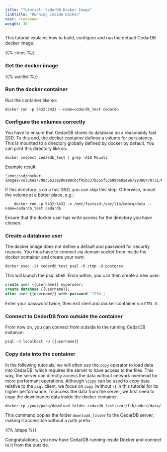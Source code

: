 ```yaml
---
title: "Tutorial: CedarDB Docker Image"
linkTitle: "Running inside Docker"
next: /cookbook
weight: 30
---
```

This tutorial explains how to build, configure and run the default CedarDB docker image.


{{% steps %}}

### Get the docker image
{{% waitlist %}}


### Run the docker container

Run the container like so:
```shell
docker run -p 5432:5432 --name=cedardb_test cedardb
```


### Configure the volumes correctly

You have to ensure that CedarDB stores its database on a reasonably fast SSD.
To this end, the docker container defines a volume for persistency.
This is mounted to a directory globally defined by docker by default.
You can print this directory like so:

```shell
docker inspect cedardb_test | grep -A10 Mounts

```

Example result:

```shell
"/mnt/ssd/docker-images/volumes/708c56339290a98cbcf45b337b565f53689ba02e96729380478731705225f3d8/_data"
```
If this directory is on a fast SSD, you can skip this step.
Otherwise, mount the volume at a better place, e.g.:
```shell
    docker run -p 5432:5432 -v /mnt/fastssd:/var/lib/umbra/data --name=cedardb_test cedardb
```

Ensure that the docker user has write access for the directory you have chosen.

### Create a database user

The docker image does not define a default and password for security reasons.
You thus have to connect via domain socket from inside the docker container and create your own:

```shell
docker exec -it cedardb_test psql -h /tmp -U postgres

```
This will launch the psql shell. From within, you can then create a new user:

```sql
create user {{username}} superuser;
create database {{username}};
alter user {{username}} with password '1234';
```
Enter your password twice, then exit shell and docker container via `CTRL-D`.

### Connect to CedarDB from outside the container

From now on, you can connect from outside to the running CedarDB instance:
```shell
psql -h localhost -U {{username}}
```

### Copy data into the container

In the following tutorials, we will often use the `copy` operator to load data into CedarDB, which requires the server to have access to the files.
This way, the server can directly access the data without network overhead for more performant operations.
Although `\copy` can be used to copy data relative to the `psql` client, we focus on `copy` (without `\`) in this tutorial for its higher performance.
To access the data from the server, we first need to copy the downloaded data inside the docker container.

```shell
docker cp /your/path/download_folder cedardb_test:/var/lib/umbra/data/
```

This command copies the folder `download_folder` to the CedarDB server, making it accessible without a path prefix.

{{% /steps %}}

Congratulations, you now have CedarDB running inside Docker and connect to it from the outside.
